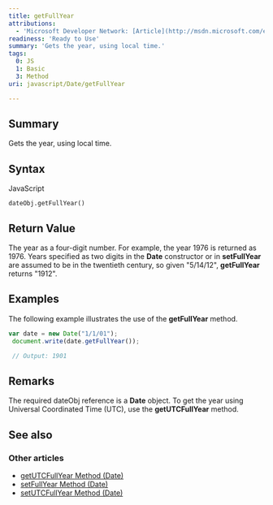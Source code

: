 ```yaml
---
title: getFullYear
attributions:
  - 'Microsoft Developer Network: [Article](http://msdn.microsoft.com/en-us/library/ie/29y2w2x3(v=vs.94).aspx)'
readiness: 'Ready to Use'
summary: 'Gets the year, using local time.'
tags:
  0: JS
  1: Basic
  3: Method
uri: javascript/Date/getFullYear

---
```

## <span>Summary</span>

Gets the year, using local time.

## <span>Syntax</span>

<span class="language">JavaScript</span>

    dateObj.getFullYear()

## <span>Return Value</span>

The year as a four-digit number. For example, the year 1976 is returned as 1976. Years specified as two digits in the **Date** constructor or in **setFullYear** are assumed to be in the twentieth century, so given "5/14/12", **getFullYear** returns "1912".

## <span>Examples</span>

The following example illustrates the use of the **getFullYear** method.

``` js
var date = new Date("1/1/01");
 document.write(date.getFullYear());

 // Output: 1901
```

## <span>Remarks</span>

The required dateObj reference is a **Date** object. To get the year using Universal Coordinated Time (UTC), use the **getUTCFullYear** method.

## <span>See also</span>

### <span>Other articles</span>

-   [getUTCFullYear Method (Date)](/javascript/Date/getUTCFullYear)
-   [setFullYear Method (Date)](/javascript/Date/setFullYear)
-   [setUTCFullYear Method (Date)](/javascript/Date/setUTCFullYear)

